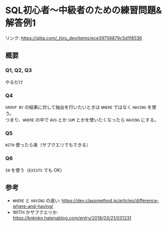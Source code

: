 # SQL初心者〜中級者のための練習問題&解答例1

リンク: https://qiita.com/_hiro_dev/items/ece39759879c5d1f8536

## 概要

### Q1, Q2, Q3
やるだけ

### Q4
`GROUP BY` の結果に対して抽出を行いたいときは `WHERE` ではなく `HAVING` を使う。  
つまり、`WHERE` の中で `AVG` とか `SUM` とかを使いたくなったら `HAVING` にする。

### Q5
`WITH` 使ったら楽（サブクエリでもできる）

### Q6
`IN` を使う（`EXISTS` でも OK）

## 参考

- `WHERE` と `HAVING` の違い: https://dev.classmethod.jp/articles/difference-where-and-having/
- WITH かサブクエリか: https://knknkn.hatenablog.com/entry/2018/03/21/031231
